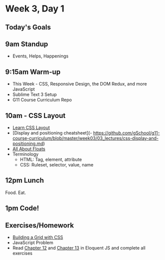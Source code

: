 # Week 3, Day 1

## Today's Goals

## 9am Standup

- Events, Helps, Happenings

## 9:15am Warm-up

- This Week - CSS, Responsive Design, the DOM Redux, and more JavaScript
- Sublime Text 3 Setup
- G11 Course Curriculum Repo

## 10am - CSS Layout

- [Learn CSS Layout](http://learnlayout.com/)
- [Display and positioning cheatsheet](- https://github.com/gSchool/g11-course-curriculum/blob/master/week03/03_lectures/css-display-and-positioning.md)
- [All About Floats](https://css-tricks.com/all-about-floats/)
- Terminology
  - HTML: Tag, element, attribute
  - CSS: Ruleset, selector, value, name

## 12pm Lunch

Food. Eat.

## 1pm Code!

## Exercises/Homework

- [Building a Grid with CSS](https://github.com/gSchool/g11-course-curriculum/tree/master/week03/03-exercises/css-grid-system)
- JavaScript Problem
- Read [Chapter 12](http://eloquentjavascript.net/12_browser.html) and [Chapter 13](http://eloquentjavascript.net/13_dom.html) in Eloquent JS and complete all exercises
